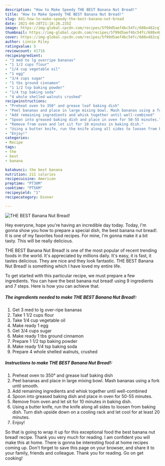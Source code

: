 ```yaml
---
description: "How to Make Speedy THE BEST Banana Nut Bread!"
title: "How to Make Speedy THE BEST Banana Nut Bread!"
slug: 841-how-to-make-speedy-the-best-banana-nut-bread
date: 2021-04-28T21:18:26.235Z
image: https://img-global.cpcdn.com/recipes/5f99d5aef4bc54fc/680x482cq70/the-best-banana-nut-bread-recipe-main-photo.jpg
thumbnail: https://img-global.cpcdn.com/recipes/5f99d5aef4bc54fc/680x482cq70/the-best-banana-nut-bread-recipe-main-photo.jpg
cover: https://img-global.cpcdn.com/recipes/5f99d5aef4bc54fc/680x482cq70/the-best-banana-nut-bread-recipe-main-photo.jpg
author: Linnie Riley
ratingvalue: 5
reviewcount: 41716
recipeingredient:
- "3 med to lg overripe bananas"
- "1 1/2 cups flour"
- "1/4 cup vegetable oil"
- "1 egg"
- "3/4 cups sugar"
- "1 tbs ground cinnamon"
- "1 1/2 tsp baking powder"
- "1/4 tsp baking soda"
- "4 whole shelled walnuts crushed"
recipeinstructions:
- "Preheat oven to 350° and grease loaf baking dish"
- "Peel bananas and place in large mixing bowl. Mash bananas using a fork until smooth."
- "Add remaining ingredients and whisk together until well-combined"
- "Spoon into greased baking dish and place in oven for 50-55 minutes."
- "Remove from oven and let sit for 10 minutes in baking dish."
- "Using a butter knife, run the knife along all sides to loosen from baking dish. Turn dish upside down on a cooling rack and let cool for at least 20 minutes."
- "Enjoy!"
categories:
- Recipe
tags:
- the
- best
- banana

katakunci: the best banana 
nutrition: 211 calories
recipecuisine: American
preptime: "PT30M"
cooktime: "PT56M"
recipeyield: "1"
recipecategory: Dinner

---
```



![THE BEST Banana Nut Bread!](https://img-global.cpcdn.com/recipes/5f99d5aef4bc54fc/680x482cq70/the-best-banana-nut-bread-recipe-main-photo.jpg)

Hey everyone, hope you're having an incredible day today. Today, I'm gonna show you how to prepare a special dish, the best banana nut bread!. It is one of my favorites food recipes. For mine, I'm gonna make it a bit tasty. This will be really delicious.

THE BEST Banana Nut Bread! is one of the most popular of recent trending foods in the world. It's appreciated by millions daily. It's easy, it is fast, it tastes delicious. They are nice and they look fantastic. THE BEST Banana Nut Bread! is something which I have loved my entire life.




To get started with this particular recipe, we must prepare a few ingredients. You can have the best banana nut bread! using 9 ingredients and 7 steps. Here is how you can achieve that.

<!--inarticleads1-->

##### The ingredients needed to make THE BEST Banana Nut Bread!:

1. Get 3 med to lg over-ripe bananas
1. Take 1 1/2 cups flour
1. Take 1/4 cup vegetable oil
1. Make ready 1 egg
1. Get 3/4 cups sugar
1. Make ready 1 tbs ground cinnamon
1. Prepare 1 1/2 tsp baking powder
1. Make ready 1/4 tsp baking soda
1. Prepare 4 whole shelled walnuts, crushed




<!--inarticleads2-->

##### Instructions to make THE BEST Banana Nut Bread!:

1. Preheat oven to 350° and grease loaf baking dish
1. Peel bananas and place in large mixing bowl. Mash bananas using a fork until smooth.
1. Add remaining ingredients and whisk together until well-combined
1. Spoon into greased baking dish and place in oven for 50-55 minutes.
1. Remove from oven and let sit for 10 minutes in baking dish.
1. Using a butter knife, run the knife along all sides to loosen from baking dish. Turn dish upside down on a cooling rack and let cool for at least 20 minutes.
1. Enjoy!




So that is going to wrap it up for this exceptional food the best banana nut bread! recipe. Thank you very much for reading. I am confident you will make this at home. There is gonna be interesting food at home recipes coming up. Don't forget to save this page on your browser, and share it to your family, friends and colleague. Thank you for reading. Go on get cooking!
